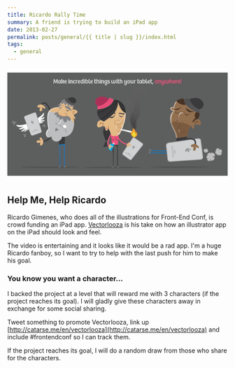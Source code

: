 ```yaml
---
title: Ricardo Rally Time
summary: A friend is trying to build an iPad app
date: 2013-02-27
permalink: posts/general/{{ title | slug }}/index.html
tags:
  - general
---
```


![](/assets/images/posts/general/ricardo-rally-time/all2.png)

## Help Me, Help Ricardo

Ricardo Gimenes, who does all of the illustrations for Front-End Conf, is crowd funding an iPad app. [Vectorlooza](http://catarse.me/en/vectorlooza) is his take on how an illustrator app on the iPad should look and feel.

The video is entertaining and it looks like it would be a rad app. I'm a huge Ricardo fanboy, so I want to try to help with the last push for him to make his goal.

### You know you want a character...

I backed the project at a level that will reward me with 3 characters (if the project reaches its goal). I will gladly give these characters away in exchange for some social sharing.

Tweet something to promote Vectorlooza, link up [http://catarse.me/en/vectorlooza](http://catarse.me/en/vectorlooza) and include #frontendconf so I can track them.

If the project reaches its goal, I will do a random draw from those who share for the characters.